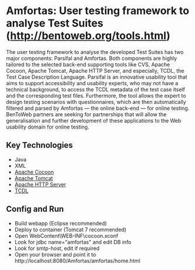 # Amfortas: User testing framework to analyse Test Suites (http://bentoweb.org/tools.html)

The user testing framework to analyse the developed Test Suites has two major components: Parsifal and Amfortas. Both components are highly tailored to the selected back-end supporting tools like CVS, Apache Cocoon, Apache Tomcat, Apache HTTP Server, and especially, TCDL, the Test Case Description Language. Parsifal is an innovative usability tool that aims to support accessibility and usability experts, who may not have a technical background, to access the TCDL metadata of the test case itself and the corresponding test files. Furthermore, the tool allows the expert to design testing scenarios with questionnaires, which are then automatically filtered and parsed by Amfortas — the online back-end —  for online testing. BenToWeb partners are seeking for partnerships that will allow the generalisation and further development of these applications to the Web usability domain for online testing.

## Key Technologies
+ Java
+ XML
+ [Apache Cocoon](https://cocoon.apache.org/)
+ [Apache Tomcat](https://tomcat.apache.org/)
+ [Apache HTTP Server](http://httpd.apache.org/)
+ [TCDL](https://github.com/webcc/bentoweb-tcdl)

## Config and Run
+ Build webapp (Eclipse recommended)
+ Deploy to container (Tomcat 7 recommended)
+ Open WebContent\WEB-INF\cocoon.xconf
+ Look for  jdbc name="amfortas" and edit DB info
+ Look for smtp-host, edit if required
+ Open your browser and point it to http://localhost:8080/Amfortas/amfortas/home.html



 
